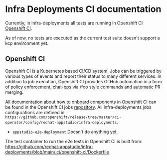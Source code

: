 # Infra Deployments CI documentation

Currently, in infra-deployments all tests are running in Openshift CI [Openshift CI](https://prow.ci.openshift.org/?job=*infra*deployments*).

As of now, no tests are executed as the current test suite doesn't support a kcp environment yet.

## Openshift CI

Openshift CI is a Kubernetes based CI/CD system. Jobs can be triggered by various types of events and report their status to many different services. In addition to job execution, Openshift CI provides GitHub automation in a form of policy enforcement, chat-ops via /foo style commands and automatic PR merging.

All documentation about how to onboard components in Openshift CI can be found in the Openshift CI jobs [repository](https://github.com/openshift/release). All infra-deployments jobs configurations are defined in `https://github.com/openshift/release/tree/master/ci-operator/config/redhat-appstudio/infra-deployments`.

- `appstudio-e2e-deployment` Doesn't do anything yet.

The test container to run the e2e tests in Openshift CI is built from: https://github.com/redhat-appstudio/infra-deployments/blob/main/.ci/openshift-ci/Dockerfile
